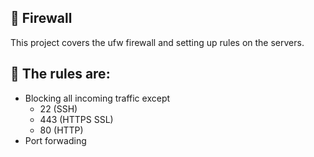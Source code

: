 ## :satellite: Firewall

This project covers the ufw firewall and setting up rules on the servers.

## :scroll: The rules are:
- Blocking all incoming traffic except
   - 22 (SSH)
   - 443 (HTTPS SSL)
   - 80 (HTTP)
- Port forwading
